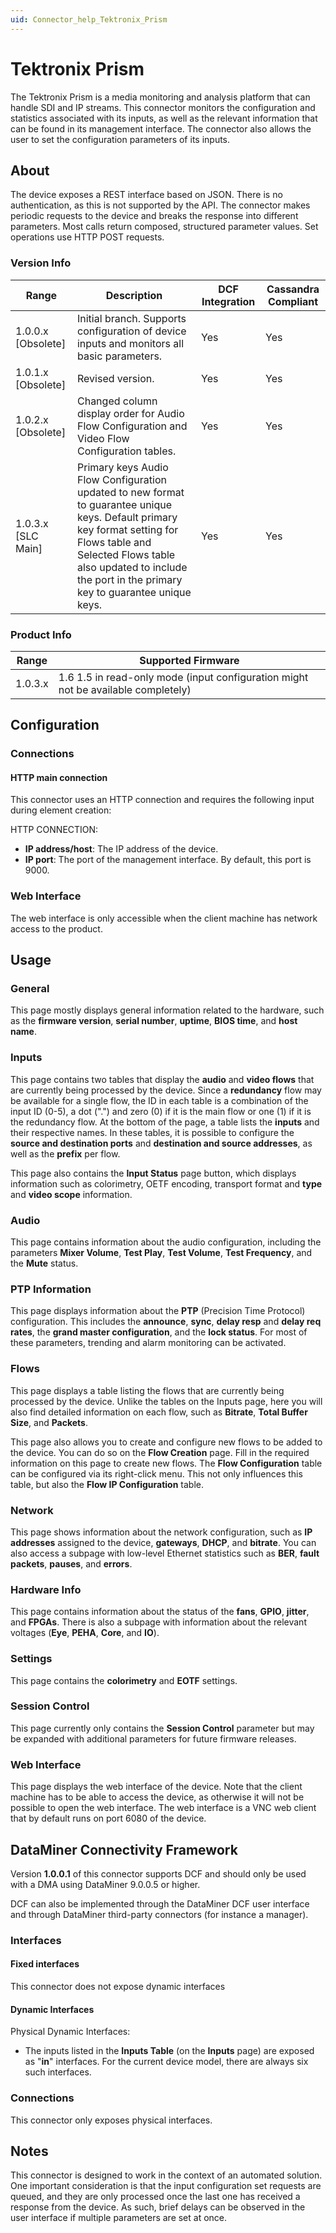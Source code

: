 ```yaml
---
uid: Connector_help_Tektronix_Prism
---
```


# Tektronix Prism

The Tektronix Prism is a media monitoring and analysis platform that can handle SDI and IP streams. This connector monitors the configuration and statistics associated with its inputs, as well as the relevant information that can be found in its management interface. The connector also allows the user to set the configuration parameters of its inputs.

## About

The device exposes a REST interface based on JSON. There is no authentication, as this is not supported by the API. The connector makes periodic requests to the device and breaks the response into different parameters. Most calls return composed, structured parameter values. Set operations use HTTP POST requests.

### Version Info

| **Range**            | **Description**                                                                                                                                                                                                                                 | **DCF Integration** | **Cassandra Compliant** |
|----------------------|-------------------------------------------------------------------------------------------------------------------------------------------------------------------------------------------------------------------------------------------------|---------------------|-------------------------|
| 1.0.0.x \[Obsolete\] | Initial branch. Supports configuration of device inputs and monitors all basic parameters.                                                                                                                                                      | Yes                 | Yes                     |
| 1.0.1.x \[Obsolete\] | Revised version.                                                                                                                                                                                                                                | Yes                 | Yes                     |
| 1.0.2.x \[Obsolete\] | Changed column display order for Audio Flow Configuration and Video Flow Configuration tables.                                                                                                                                                  | Yes                 | Yes                     |
| 1.0.3.x \[SLC Main\] | Primary keys Audio Flow Configuration updated to new format to guarantee unique keys. Default primary key format setting for Flows table and Selected Flows table also updated to include the port in the primary key to guarantee unique keys. | Yes                 | Yes                     |

### Product Info

| **Range** | **Supported Firmware**                                                            |
|-----------|-----------------------------------------------------------------------------------|
| 1.0.3.x   | 1.6 1.5 in read-only mode (input configuration might not be available completely) |

## Configuration

### Connections

#### HTTP main connection

This connector uses an HTTP connection and requires the following input during element creation:

HTTP CONNECTION:

- **IP address/host**: The IP address of the device.
- **IP port**: The port of the management interface. By default, this port is 9000.

### Web Interface

The web interface is only accessible when the client machine has network access to the product.

## Usage

### General

This page mostly displays general information related to the hardware, such as the **firmware version**, **serial number**, **uptime**, **BIOS time**, and **host name**.

### Inputs

This page contains two tables that display the **audio** and **video flows** that are currently being processed by the device. Since a **redundancy** flow may be available for a single flow, the ID in each table is a combination of the input ID (0-5), a dot (".") and zero (0) if it is the main flow or one (1) if it is the redundancy flow. At the bottom of the page, a table lists the **inputs** and their respective names. In these tables, it is possible to configure the **source and destination ports** and **destination and source addresses**, as well as the **prefix** per flow.

This page also contains the **Input Status** page button, which displays information such as colorimetry, OETF encoding, transport format and **type** and **video scope** information.

### Audio

This page contains information about the audio configuration, including the parameters **Mixer Volume**, **Test Play**, **Test Volume**, **Test Frequency**, and the **Mute** status.

### PTP Information

This page displays information about the **PTP** (Precision Time Protocol) configuration. This includes the **announce**, **sync**, **delay resp** and **delay req rates**, the **grand master configuration**, and the **lock status**. For most of these parameters, trending and alarm monitoring can be activated.

### Flows

This page displays a table listing the flows that are currently being processed by the device. Unlike the tables on the Inputs page, here you will also find detailed information on each flow, such as **Bitrate**, **Total Buffer Size**, and **Packets**.

This page also allows you to create and configure new flows to be added to the device. You can do so on the **Flow Creation** page. Fill in the required information on this page to create new flows. The **Flow Configuration** table can be configured via its right-click menu. This not only influences this table, but also the **Flow IP Configuration** table.

### Network

This page shows information about the network configuration, such as **IP addresses** assigned to the device, **gateways**, **DHCP**, and **bitrate**. You can also access a subpage with low-level Ethernet statistics such as **BER**, **fault packets**, **pauses**, and **errors**.

### Hardware Info

This page contains information about the status of the **fans**, **GPIO**, **jitter**, and **FPGAs**. There is also a subpage with information about the relevant voltages (**Eye**, **PEHA**, **Core**, and **IO**).

### Settings

This page contains the **colorimetry** and **EOTF** settings.

### Session Control

This page currently only contains the **Session Control** parameter but may be expanded with additional parameters for future firmware releases.

### Web Interface

This page displays the web interface of the device. Note that the client machine has to be able to access the device, as otherwise it will not be possible to open the web interface. The web interface is a VNC web client that by default runs on port 6080 of the device.

## DataMiner Connectivity Framework

Version **1.0.0.1** of this connector supports DCF and should only be used with a DMA using DataMiner 9.0.0.5 or higher.

DCF can also be implemented through the DataMiner DCF user interface and through DataMiner third-party connectors (for instance a manager).

### Interfaces

#### Fixed interfaces

This connector does not expose dynamic interfaces

#### Dynamic Interfaces

Physical Dynamic Interfaces:

- The inputs listed in the **Inputs Table** (on the **Inputs** page) are exposed as "**in**" interfaces. For the current device model, there are always six such interfaces.

### Connections

This connector only exposes physical interfaces.

## Notes

This connector is designed to work in the context of an automated solution. One important consideration is that the input configuration set requests are queued, and they are only processed once the last one has received a response from the device. As such, brief delays can be observed in the user interface if multiple parameters are set at once.
